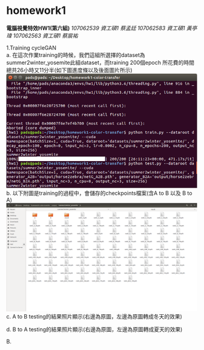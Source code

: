 # homework1

**電腦視覺特效HW1(第六組)**
*107062539 資工碩1 蔡孟廷*
*107062583 資工碩1 黃亭瑋*
*107062563 資工碩1 蔡宸祐*

1.Training cycleGAN  
  a. 在這次作業training的時候，我們這組所選擇的dataset為summer2winter_yosemite此組dataset，而training 200個epoch 所花費的時間總共26小時又11分半(如下圖進度條以及後面圖片所示)  
  ![alt text](picture/train/process.png)  
  b. 以下附圖是training的過程中，會儲存的checkpoints檔案(含A to B 以及 B to A)  
  ![alt text](picture/train/result.png)  
  c. A to B testing的結果照片顯示(右邊為原圖，左邊為原圖轉成冬天的效果)  
  
  d. B to A testing的結果照片顯示(右邊為原圖，左邊為原圖轉成夏天的效果)  

B.

